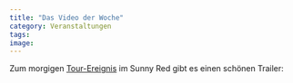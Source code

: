 ```yaml
---
title: "Das Video der Woche"
category: Veranstaltungen
tags: 
image: 
---
```


Zum morgigen [Tour-Ereignis](http://www.misantropolis.de/2007/10/das-muss-der-woche) im Sunny Red gibt es einen schönen Trailer:  

  

